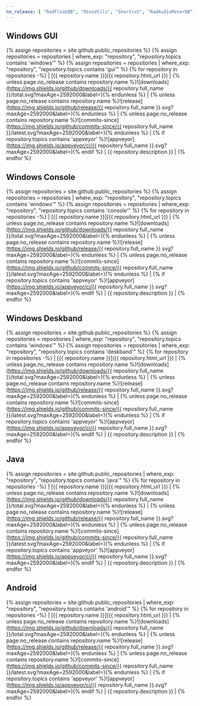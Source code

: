 ```yaml
---
no_release: [ "RadFloatDB", "MiniUtils", "Shortcut", "RadAudioMeterDB", "RadKeyLockDB" ]
---
```

## Windows GUI
{% assign repositories = site.github.public_repositories %}
{% assign repositories = repositories | where_exp: "repository", "repository.topics contains 'windows'" %}
{% assign repositories = repositories | where_exp: "repository", "repository.topics contains 'gui'" %}
{% for repository in repositories -%}
| [{{ repository.name }}]({{ repository.html_url }}) | {% unless page.no_release contains repository.name %}![downloads](https://img.shields.io/github/downloads/{{ repository.full_name }}/total.svg?maxAge=2592000&label=){% endunless %} | {% unless page.no_release contains repository.name %}![release](https://img.shields.io/github/release/{{ repository.full_name }}.svg?maxAge=2592000&label=){% endunless %} | {% unless page.no_release contains repository.name %}![commits-since](https://img.shields.io/github/commits-since/{{ repository.full_name }}/latest.svg?maxAge=2592000&label=){% endunless %} | {% if repository.topics contains 'appveyor' %}![appveyor](https://img.shields.io/appveyor/ci/{{ repository.full_name }}.svg?maxAge=2592000&label=){% endif %} | {{ repository.description }} |
{% endfor %}

## Windows Console
{% assign repositories = site.github.public_repositories %}
{% assign repositories = repositories | where_exp: "repository", "repository.topics contains 'windows'" %}
{% assign repositories = repositories | where_exp: "repository", "repository.topics contains 'console'" %}
{% for repository in repositories -%}
| [{{ repository.name }}]({{ repository.html_url }}) | {% unless page.no_release contains repository.name %}![downloads](https://img.shields.io/github/downloads/{{ repository.full_name }}/total.svg?maxAge=2592000&label=){% endunless %} | {% unless page.no_release contains repository.name %}![release](https://img.shields.io/github/release/{{ repository.full_name }}.svg?maxAge=2592000&label=){% endunless %} | {% unless page.no_release contains repository.name %}![commits-since](https://img.shields.io/github/commits-since/{{ repository.full_name }}/latest.svg?maxAge=2592000&label=){% endunless %} | {% if repository.topics contains 'appveyor' %}![appveyor](https://img.shields.io/appveyor/ci/{{ repository.full_name }}.svg?maxAge=2592000&label=){% endif %} | {{ repository.description }} |
{% endfor %}

## Windows Deskband
{% assign repositories = site.github.public_repositories %}
{% assign repositories = repositories | where_exp: "repository", "repository.topics contains 'windows'" %}
{% assign repositories = repositories | where_exp: "repository", "repository.topics contains 'deskband'" %}
{% for repository in repositories -%}
| [{{ repository.name }}]({{ repository.html_url }}) | {% unless page.no_release contains repository.name %}![downloads](https://img.shields.io/github/downloads/{{ repository.full_name }}/total.svg?maxAge=2592000&label=){% endunless %} | {% unless page.no_release contains repository.name %}![release](https://img.shields.io/github/release/{{ repository.full_name }}.svg?maxAge=2592000&label=){% endunless %} | {% unless page.no_release contains repository.name %}![commits-since](https://img.shields.io/github/commits-since/{{ repository.full_name }}/latest.svg?maxAge=2592000&label=){% endunless %} | {% if repository.topics contains 'appveyor' %}![appveyor](https://img.shields.io/appveyor/ci/{{ repository.full_name }}.svg?maxAge=2592000&label=){% endif %} | {{ repository.description }} |
{% endfor %}

## Java
{% assign repositories = site.github.public_repositories | where_exp: "repository", "repository.topics contains 'java'" %}
{% for repository in repositories -%}
| [{{ repository.name }}]({{ repository.html_url }}) | {% unless page.no_release contains repository.name %}![downloads](https://img.shields.io/github/downloads/{{ repository.full_name }}/total.svg?maxAge=2592000&label=){% endunless %} | {% unless page.no_release contains repository.name %}![release](https://img.shields.io/github/release/{{ repository.full_name }}.svg?maxAge=2592000&label=){% endunless %} | {% unless page.no_release contains repository.name %}![commits-since](https://img.shields.io/github/commits-since/{{ repository.full_name }}/latest.svg?maxAge=2592000&label=){% endunless %} | {% if repository.topics contains 'appveyor' %}![appveyor](https://img.shields.io/appveyor/ci/{{ repository.full_name }}.svg?maxAge=2592000&label=){% endif %} | {{ repository.description }} |
{% endfor %}

## Android
{% assign repositories = site.github.public_repositories | where_exp: "repository", "repository.topics contains 'android'" %}
{% for repository in repositories -%}
| [{{ repository.name }}]({{ repository.html_url }}) | {% unless page.no_release contains repository.name %}![downloads](https://img.shields.io/github/downloads/{{ repository.full_name }}/total.svg?maxAge=2592000&label=){% endunless %} | {% unless page.no_release contains repository.name %}![release](https://img.shields.io/github/release/{{ repository.full_name }}.svg?maxAge=2592000&label=){% endunless %} | {% unless page.no_release contains repository.name %}![commits-since](https://img.shields.io/github/commits-since/{{ repository.full_name }}/latest.svg?maxAge=2592000&label=){% endunless %} | {% if repository.topics contains 'appveyor' %}![appveyor](https://img.shields.io/appveyor/ci/{{ repository.full_name }}.svg?maxAge=2592000&label=){% endif %} | {{ repository.description }} |
{% endfor %}
